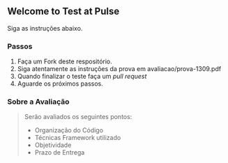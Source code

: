 ## Welcome to Test at Pulse
Siga as instruções abaixo.

### Passos

1. Faça um Fork deste respositório.
2. Siga atentamente as instruções da prova em avaliacao/prova-1309.pdf
3. Quando finalizar o teste faça um *pull request*
4. Aguarde os próximos passos.

### Sobre a Avaliação

> Serão avaliados os seguintes pontos:
>
> * Organização do Código
> * Técnicas Framework utilizado
> * Objetividade
> * Prazo de Entrega
